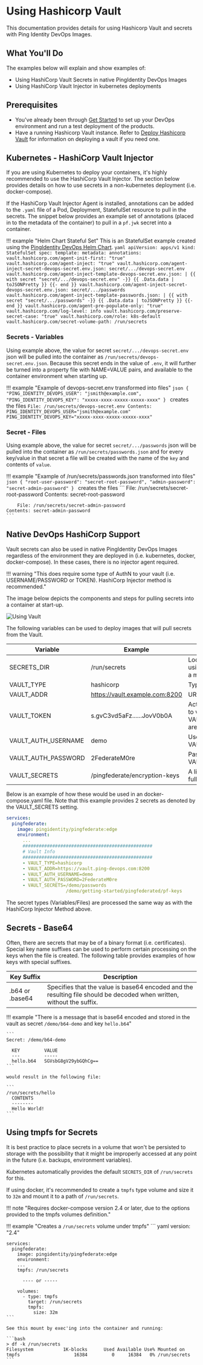 # Using Hashicorp Vault

This documentation provides details for using Hashicorp Vault and secrets with Ping Identity DevOps Images.

## What You'll Do

The examples below will explain and show examples of:

* Using HashiCorp Vault Secrets in native PingIdentity DevOps Images
* Using HashiCorp Vault Injector in kubernetes deployments

## Prerequisites

* You've already been through [Get Started](../get-started/getStarted.md) to set up your DevOps environment and run a test deployment of the products.
* Have a running Hashicorp Vault instance.  Refer to [Deploy Hashicorp Vault](../deployment/deployVault.md) for information on deploying a vault if you need one.

## Kubernetes - HashiCorp Vault Injector

If you are using Kubernetes to deploy your containers, it's highly recommended to use the HashiCorp Vault Injector.  The section below provides details on
how to use secrets in a non-kubernetes deployment (i.e. docker-compose).

If the HashiCorp Vault Injector Agent is installed, annotations can be added to the `.yaml` file of a
Pod, Deployment, StatefulSet resource to pull in the secrets.  The snippet below provides an example set
of annotations (placed in to the metadata of the container) to pull in a `pf.jwk` secret into a container.

!!! example "Helm Chart Stateful Set"
    This is an StatefulSet example created using the [PingIdentity DevOps Helm Chart](https://helm.pingidentity.com).
    ```yaml
    apiVersion: apps/v1
    kind: StatefulSet
    spec:
      template:
        metadata:
          annotations:
            vault.hashicorp.com/agent-init-first: "true"
            vault.hashicorp.com/agent-inject: "true"
            vault.hashicorp.com/agent-inject-secret-devops-secret.env.json: secret/.../devops-secret.env
            vault.hashicorp.com/agent-inject-template-devops-secret.env.json: |
              {{ with secret "secret/.../devops-secret.env" -}}
              {{ .Data.data | toJSONPretty }}
              {{- end }}
            vault.hashicorp.com/agent-inject-secret-devops-secret.env.json: secret/.../passwords
            vault.hashicorp.com/agent-inject-template-passwords.json: |
              {{ with secret "secret/.../passwords" -}}
              {{ .Data.data | toJSONPretty }}
              {{- end }}
            vault.hashicorp.com/agent-pre-populate-only: "true"
            vault.hashicorp.com/log-level: info
            vault.hashicorp.com/preserve-secret-case: "true"
            vault.hashicorp.com/role: k8s-default
            vault.hashicorp.com/secret-volume-path: /run/secrets
    ```

### Secrets - Variables

Using example above, the value for secret `secret/.../devops-secret.env` json will be pulled into the container
as `/run/secrets/devops-secret.env.json`.  Because this secret ends in the value of `.env`, it will further be turned into a property file
with NAME=VALUE pairs, and available to the container environment when starting up.

!!! example "Example of devops-secret.env transformed into files"
    ```json
    {
      "PING_IDENTITY_DEVOPS_USER": "jsmith@example.com",
      "PING_IDENTITY_DEVOPS_KEY": "xxxxx-xxxx-xxxxx-xxxxx-xxxx"
    }
    ```
    creates the files
    ```
        File: /run/secrets/devops-secret.env
    Contents: PING_IDENTITY_DEVOPS_USER="jsmith@example.com"
              PING_IDENTITY_DEVOPS_KEY="xxxxx-xxxx-xxxxx-xxxxx-xxxx"
    ```

### Secret - Files

Using example above, the value for secret `secret/.../passwords` json will be pulled into the container as  `/run/secrets/passwords.json` and for every key/value
in that secret a file will be created with the name of the `key` and contents of `value`.

!!! example "Example of /run/secrets/passwords.json transformed into files"
    ```json
    {
      "root-user-password": "secret-root-password",
      "admin-password": "secret-admin-password"
    }
    ```
    creates the files
    ```
        File: /run/secrets/secret-root-password
    Contents: secret-root-password

        File: /run/secrets/secret-admin-password
    Contents: secret-admin-password
    ```

## Native DevOps HashiCorp Support

Vault secrets can also be used in native PingIdentity DevOps Images regardless of the environment they are deployed in (i.e. kubernetes, docker, docker-compose).  In these cases, there is no injector agent required.

!!! warning "This does require some type of AuthN to your vault (i.e. USERNAME/PASSWORD or TOKEN).  HashiCorp Injector method is recommended."

The image below depicts the components and steps for pulling secrets into a container at start-up.

![Using Vault](../images/usingVault-1.png)

The following variables can be used to deploy images that will pull secrets from the Vault.

| Variable            | Example                        | Description                                                                                                                      |
| ------------------- | ------------------------------ | -------------------------------------------------------------------------------------------------------------------------------- |
| SECRETS_DIR         | /run/secrets                   | Location for storing secrets.  See section below on using a `tmpfs` mounted filesystem to store secrets in a memory location.    |
| VAULT_TYPE          | hashicorp                      | Type of vault used. Currently supporting hashicorp.                                                                              |
| VAULT_ADDR          | https://vault.example.com:8200 | URL for the vault with secrets                                                                                                   |
| VAULT_TOKEN         | s.gvC3vd5aFz......JovV0b0A     | Active token used to authticate/authorize container to vault.  Optional if VAULT_AUTH_USERNAME/VAULT_AUTH_PASSWORD are provided. |
| VAULT_AUTH_USERNAME | demo                           | Username of internal vault identity. Optional if VAULT_TOKEN is provided.                                                        |
| VAULT_AUTH_PASSWORD | 2FederateM0re                  | Password of internal vault identity. Optional if VAULT_TOKEN is provided.                                                        |
| VAULT_SECRETS       | /pingfederate/encryption-keys  | A list of secrets to pull into the container.  Must be the full secret path used in vault.                                       |

Below is an example of how these would be used in an docker-compose.yaml file.  Note that this example provides 2 secrets as denoted by the VAULT_SECRETS setting.

``` yaml
services:
  pingfederate:
    image: pingidentity/pingfederate:edge
    environment:
      ...
      ################################################
      # Vault Info
      ################################################
      - VAULT_TYPE=hashicorp
      - VAULT_ADDR=https://vault.ping-devops.com:8200
      - VAULT_AUTH_USERNAME=demo
      - VAULT_AUTH_PASSWORD=2FederateM0re
      - VAULT_SECRETS=/demo/passwords
                      /demo/getting-started/pingfederated/pf-keys

```

The secret types (Variables/Files) are processed the same way as with the HashiCorp Injector Method above.

## Secrets - Base64
Often, there are secrets that may be of a binary format (i.e. certificates).
Special key name suffixes can be used to perform certain processing on the keys when the file is created.  The following table provides examples of how keys with special suffixes.

| Key Suffix      | Description                                                                                                           |
| --------------- | --------------------------------------------------------------------------------------------------------------------- |
| .b64 or .base64 | Specifies that the value is base64 encoded and the resulting file should be decoded when written, without the suffix. |

!!! example "There is a message that is base64 encoded and stored in the vault as secret `/demo/b64-demo` and key `hello.b64`"

    ```
    Secret: /demo/b64-demo

      KEY         VALUE
      ---         -----
      hello.b64   SGVsbG8gV29ybGQhCg==
    ```

    would result in the following file:

    ```
    /run/secrets/hello
      CONTENTS
      --------
      Hello World!
    ```

## Using tmpfs for Secrets

It is best practice to place secrets in a volume that won't be persisted to storage with the possibility that it
might be improperly accessed at any point in the future (i.e. backups, environment variables).

Kubernetes automatically provides the default `SECRETS_DIR` of `/run/secrets` for this.

If using docker, it's recommended to create a `tmpfs` type volume and size it to `32m` and mount it to a path of `/run/secrets`.

!!! note "Requires docker-compose version 2.4 or later, due to the options provided to the tmpfs volumes definition."

!!! example "Creates a `/run/secrets` volume under tmpfs"
    ``` yaml
    version: "2.4"

    services:
      pingfederate:
        image: pingidentity/pingfederate:edge
        environment:
        ...
        tmpfs: /run/secrets

          ---- or -----

        volumes:
          - type: tmpfs
            target: /run/secrets
            tmpfs:
              size: 32m
    ```

    See this mount by exec'ing into the container and running:

    ```bash
    > df -k /run/secrets
    Filesystem           1K-blocks      Used Available Use% Mounted on
    tmpfs                    16384         0     16384   0% /run/secrets
    ```
